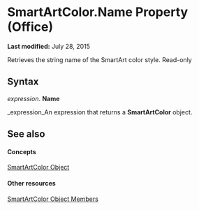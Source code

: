 
# SmartArtColor.Name Property (Office)

 **Last modified:** July 28, 2015

Retrieves the string name of the SmartArt color style. Read-only

## Syntax

 _expression_. **Name**

 _expression_An expression that returns a  **SmartArtColor** object.


## See also


#### Concepts


 [SmartArtColor Object](5aca0209-20d3-c16f-fdfd-184f3464e00b.md)
#### Other resources


 [SmartArtColor Object Members](b1a82f2e-ccd5-c98e-36a6-74642bc63e68.md)
